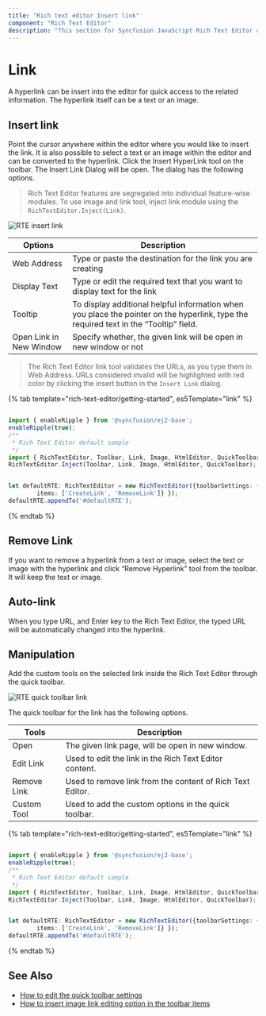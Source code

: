 ```yaml
---
title: "Rich text editor Insert link"
component: "Rich Text Editor"
description: "This section for Syncfusion JavaScript Rich Text Editor control demonstrates on how Add or remove hyperlinks with customized options."
---
```


# Link

A hyperlink can be insert into the editor for quick access to the related information. The hyperlink itself can be a text or an image.

## Insert link

Point the cursor anywhere within the editor where you would like to insert the link. It is also possible to select a text or an image within the editor and can be converted to the hyperlink. Click the Insert HyperLink tool on the toolbar. The Insert Link Dialog will be open. The dialog has the following options.

> Rich Text Editor features are segregated into individual feature-wise modules. To use image and link tool, inject link module using the `RichTextEditor.Inject(Link)`.

![RTE insert link](./images/insert-link.png)

| Options | Description |
|----------------|--------------------------------------|
| Web Address | Type or paste the destination for the link you are creating |
| Display Text | Type or edit the required text that you want to display text for the link|
| Tooltip | To display additional helpful information when you place the pointer on the hyperlink, type the required text in the “Tooltip” field. |
| Open Link in New Window | Specify whether, the given link will be open in new window or not |

> The Rich Text Editor link tool validates the URLs, as you type them in Web Address. URLs considered invalid will be highlighted with red color by clicking the insert button in the `Insert Link` dialog.

{% tab template="rich-text-editor/getting-started", es5Template="link" %}

```typescript

import { enableRipple } from '@syncfusion/ej2-base';
enableRipple(true);
/**
 * Rich Text Editor default sample
 */
import { RichTextEditor, Toolbar, Link, Image, HtmlEditor, QuickToolbar } from '@syncfusion/ej2-richtexteditor';
RichTextEditor.Inject(Toolbar, Link, Image, HtmlEditor, QuickToolbar);


let defaultRTE: RichTextEditor = new RichTextEditor({toolbarSettings: {
        items: ['CreateLink', 'RemoveLink']} });
defaultRTE.appendTo('#defaultRTE');

```

{% endtab %}

## Remove Link

If you want to remove a hyperlink from a text or image, select the text or image with the hyperlink and click “Remove Hyperlink” tool from the toolbar. It will keep the text or image.

## Auto-link

When you type URL, and Enter key to the Rich Text Editor, the typed URL will be automatically changed into the hyperlink.

## Manipulation

Add the custom tools on the selected link inside the Rich Text Editor through the quick toolbar.

![RTE quick toolbar link](./images/manipulation-link.png)

The quick toolbar for the link has the following options.

| Tools | Description |
|----------------|--------------------------------------|
| Open | The given link page, will be open in new window. |
| Edit Link | Used to edit the link in the Rich Text Editor content. |
| Remove Link | Used to remove link from the content of Rich Text Editor. |
| Custom Tool | Used to add the custom options in the quick toolbar. |

{% tab template="rich-text-editor/getting-started", es5Template="link" %}

```typescript

import { enableRipple } from '@syncfusion/ej2-base';
enableRipple(true);
/**
 * Rich Text Editor default sample
 */
import { RichTextEditor, Toolbar, Link, Image, HtmlEditor, QuickToolbar } from '@syncfusion/ej2-richtexteditor';
RichTextEditor.Inject(Toolbar, Link, Image, HtmlEditor, QuickToolbar);


let defaultRTE: RichTextEditor = new RichTextEditor({toolbarSettings: {
        items: ['CreateLink', 'RemoveLink']} });
defaultRTE.appendTo('#defaultRTE');

```

{% endtab %}

## See Also

* [How to edit the quick toolbar settings](./toolbar/#quick-inline-toolbar)
* [How to insert image link editing option in the toolbar items](./image/#image-with-link)